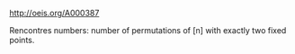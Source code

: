 http://oeis.org/A000387

Rencontres numbers: number of permutations of [n] with exactly two fixed points.
